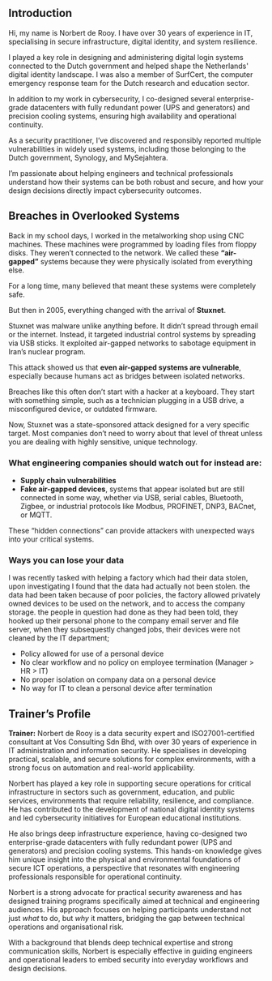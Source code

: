 ## Introduction

Hi, my name is Norbert de Rooy. I have over 30 years of experience in IT, specialising in secure infrastructure, digital identity, and system resilience.

I played a key role in designing and administering digital login systems connected to the Dutch government and helped shape the Netherlands' digital identity landscape. I was also a member of SurfCert, the computer emergency response team for the Dutch research and education sector.

In addition to my work in cybersecurity, I co-designed several enterprise-grade datacenters with fully redundant power (UPS and generators) and precision cooling systems, ensuring high availability and operational continuity.

As a security practitioner, I’ve discovered and responsibly reported multiple vulnerabilities in widely used systems, including those belonging to the Dutch government, Synology, and MySejahtera.

I’m passionate about helping engineers and technical professionals understand how their systems can be both robust and secure, and how your design decisions directly impact cybersecurity outcomes.

## Breaches in Overlooked Systems

Back in my school days, I worked in the metalworking shop using CNC machines. These machines were programmed by loading files from floppy disks. They weren’t connected to the network. We called these **“air-gapped”** systems because they were physically isolated from everything else.

For a long time, many believed that meant these systems were completely safe.

But then in 2005, everything changed with the arrival of **Stuxnet**.

Stuxnet was malware unlike anything before. It didn’t spread through email or the internet. Instead, it targeted industrial control systems by spreading via USB sticks. It exploited air-gapped networks to sabotage equipment in Iran’s nuclear program.

This attack showed us that **even air-gapped systems are vulnerable**, especially because humans act as bridges between isolated networks.

Breaches like this often don’t start with a hacker at a keyboard. They start with something simple, such as a technician plugging in a USB drive, a misconfigured device, or outdated firmware.

Now, Stuxnet was a state-sponsored attack designed for a very specific target. Most companies don’t need to worry about that level of threat unless you are dealing with highly sensitive, unique technology.

### What engineering companies should watch out for instead are:

- **Supply chain vulnerabilities**  
- **Fake air-gapped devices**, systems that appear isolated but are still connected in some way, whether via USB, serial cables, Bluetooth, Zigbee, or industrial protocols like Modbus, PROFINET, DNP3, BACnet, or MQTT.

These “hidden connections” can provide attackers with unexpected ways into your critical systems.

### Ways you can lose your data

I was recently tasked with helping a factory which had their data stolen, upon investigating I found that the data had actually not been stolen. the data had been taken because of poor policies, the factory allowed privately owned devices to be used on the network, and to access the company storage. the people in question had done as they had been told, they hooked up their personal phone to the company email server and file server, when they subsequestly changed jobs, their devices were not cleaned by the IT department;

* Policy allowed for use of a personal device
* No clear workflow and no policy on employee termination (Manager > HR > IT)
* No proper isolation on company data on a personal device
* No way for IT to clean a personal device after termination

## Trainer’s Profile

**Trainer:** Norbert de Rooy is a data security expert and ISO27001-certified consultant at Vos Consulting Sdn Bhd, with over 30 years of experience in IT administration and information security. He specialises in developing practical, scalable, and secure solutions for complex environments, with a strong focus on automation and real-world applicability.

Norbert has played a key role in supporting secure operations for critical infrastructure in sectors such as government, education, and public services, environments that require reliability, resilience, and compliance. He has contributed to the development of national digital identity systems and led cybersecurity initiatives for European educational institutions.

He also brings deep infrastructure experience, having co-designed two enterprise-grade datacenters with fully redundant power (UPS and generators) and precision cooling systems. This hands-on knowledge gives him unique insight into the physical and environmental foundations of secure ICT operations, a perspective that resonates with engineering professionals responsible for operational continuity.

Norbert is a strong advocate for practical security awareness and has designed training programs specifically aimed at technical and engineering audiences. His approach focuses on helping participants understand not just *what* to do, but *why* it matters, bridging the gap between technical operations and organisational risk.

With a background that blends deep technical expertise and strong communication skills, Norbert is especially effective in guiding engineers and operational leaders to embed security into everyday workflows and design decisions.
